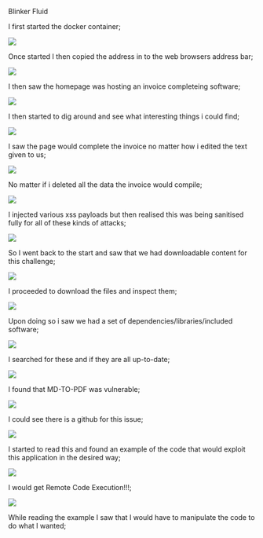 Blinker Fluid

I first started the docker container;

<img src= "./blinker fluid start.png">

Once started I then copied the address in to the web browsers address bar;

<img src= "./blinker fluid start.png">

I then saw the homepage was hosting an invoice completeing software;

<img src= "./blinker fluid start.png">

I then started to dig around and see what interesting things i could find;

<img src= "./blinker fluid start.png">

I saw the page would complete the invoice no matter how i edited the text given to us;

<img src= "./blinker fluid start.png">

No matter if i deleted all the data the invoice would compile;

<img src= "./blinker fluid start.png">

I injected various xss payloads but then realised this was being sanitised fully for all of these kinds of attacks;

<img src= "./blinker fluid start.png">

So I went back to the start and saw that we had downloadable content for this challenge;

<img src= "./blinker fluid start.png">

I proceeded to download the files and inspect them;

<img src= "./blinker fluid start.png">

Upon doing so i saw we had a set of dependencies/libraries/included software;

<img src= "./blinker fluid start.png">

I searched for these and if they are all up-to-date;

<img src= "./blinker fluid start.png">

I found that MD-TO-PDF was vulnerable;

<img src= "./blinker fluid start.png">

I could see there is a github for this issue;

<img src= "./blinker fluid start.png">

I started to read this and found an example of the code that would exploit this application in the desired way;

<img src= "./blinker fluid start.png">

I would get Remote Code Execution!!!;

<img src= "./blinker fluid start.png">

While reading the example I saw that I would have to manipulate the code to do what I wanted;
